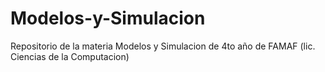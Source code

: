 # Modelos-y-Simulacion
Repositorio de la materia Modelos y Simulacion de 4to año de FAMAF (lic. Ciencias de la Computacion)
